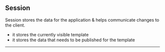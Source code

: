 Session
-------

Session stores the data for the application & helps communicate changes to the client. 

 - it stores the currently visible template
 - it stores the data that needs to be published for the template

---
